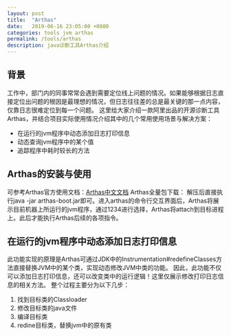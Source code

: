 ```yaml
---
layout: post
title:  "Arthas"
date:   2019-06-16 23:05:00 +0800
categories: tools jvm arthas
permalink: /tools/arthas
description: java诊断工具Arthas介绍
---
```


## 背景
工作中，部门内的同事常常会遇到需要定位线上问题的情况。如果能够根据日志直接定位出问题的根因是最理想的情况，但日志往往差的总是最关键的那一点内容，仅靠日志很难定位到每一个问题。
这里给大家介绍一款阿里出品的开源诊断工具Arthas，并结合项目实际使用情况介绍其中的几个常用使用场景与解决方案：

 - 在运行的jvm程序中动态添加日志打印信息
 - 动态查询jvm程序中的某个值
 - 追踪程序中耗时较长的方法

## Arthas的安装与使用
可参考Arthas官方使用文档：[Arthas中文文档](https://alibaba.github.io/arthas/)
Arthas全量包下载：
解压后直接执行java -jar arthas-boot.jar即可。进入arthas的命令行交互界面后，Arthas将展示目前机器上所运行的jvm程序，通过1234进行选择，Arthas将attach到目标进程上。此后才能执行Arthas后续的各项指令。


## 在运行的jvm程序中动态添加日志打印信息
此功能实现的原理是Arthas可通过JDK中的Instrumentation#redefineClasses方法直接替换JVM中的某个类，实现动态修改JVM中类的功能。
因此，此功能不仅可以添加日志打印信息，还可以改变类中的运行逻辑！这里仅展示修改打印日志信息的相关方法。
整个过程主要分为以下几步：

1. 找到目标类的Classloader
2. 修改目标类的java文件
3. 编译目标类
4. redine目标类，替换jvm中的原有类